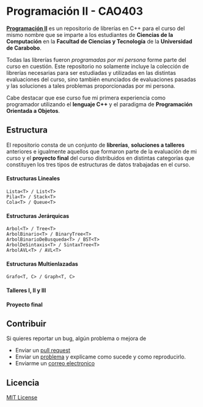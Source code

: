 # Programación II - CAO403

[**Programación II**](https://github.com/WilsenHernandez/Programacion-II) es un repositorio de librerías en C++ para el curso del mismo nombre que se imparte a los estudiantes de **Ciencias de la Computación** en la **Facultad de Ciencias y Tecnología** de la **Universidad de Carabobo**.

Todas las librerías fueron *programadas por mi persona* forme parte del curso en cuestión. Este repositorio no solamente incluye la colección de librerías necesarias para ser estudiadas y utilizadas en las distintas evaluaciones del curso, sino también enunciados de evaluaciones pasadas y las soluciones a tales problemas proporcionadas por mi persona.

Cabe destacar que ese curso fue mi primera experiencia como programador utilizando el **lenguaje C++** y el paradigma de **Programación Orientada a Objetos**.

## Estructura

El repositorio consta de un conjunto de **librerías**, **soluciones a talleres** anteriores e igualmente aquellos que formaron parte de la evaluación de mi curso y el **proyecto final** del curso distribuidos en distintas categorías que constituyen los tres tipos de estructuras de datos trabajadas en el curso.

#### Estructuras Lineales
```
Lista<T> / List<T>
Pila<T> / Stack<T>
Cola<T> / Queue<T>
```
#### Estructuras Jerárquicas
```
Arbol<T> / Tree<T>
ArbolBinario<T> / BinaryTree<T>
ArbolBinarioDeBusqueda<T> / BST<T>
ArbolDeSintaxis<T> / SintaxTree<T>
ArbolAVL<T> / AVL<T>
```
#### Estructuras Multienlazadas
```
Grafo<T, C> / Graph<T, C>
```
#### Talleres I, II y III
#### Proyecto final

## Contribuir

Si quieres reportar un bug, algún problema o mejora de

* Enviar un [pull request](https://github.com/WilsenHernandez/Programacion-II/pulls)
* Enviar un [problema](https://github.com/WilsenHernandez/Programacion-II/issues) y explícame como sucede y como reproducirlo.
* Enviarme un [correo electronico](mailto:wilsenh95@gmail.com)


## Licencia
[MIT License](LICENSE.txt)
